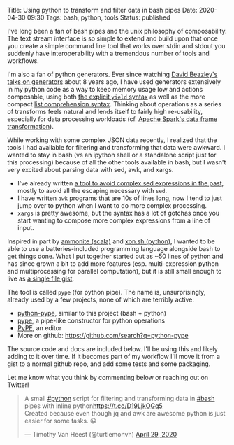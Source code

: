 Title: Using python to transform and filter data in bash pipes
Date: 2020-04-30 09:30
Tags: bash, python, tools
Status: published

I've long been a fan of bash pipes and the unix philosophy of composability. The text stream interface is so simple to extend and build upon that once you create a simple command line tool that works over stdin and stdout you suddenly have interoperability with a tremendous number of tools and workflows.

I'm also a fan of python generators. Ever since watching [David Beazley's talks on generators](https://www.dabeaz.com/generators/) about 8 years ago, I have used generators extensively in my python code as a way to keep memory usage low and actions composable, using both [the explicit `yield` syntax](https://wiki.python.org/moin/Generators) as well as the more compact [list comprehension syntax](https://docs.python.org/3/tutorial/datastructures.html#list-comprehensions). Thinking about operations as a series of transforms feels natural and lends itself to fairly high re-usability, especially for data processing workloads (cf. [Apache Spark's data frame transformation](https://kb.databricks.com/data/chained-transformations.html)).

While working with some complex JSON data recently, I realized that the tools I had available for filtering and transforming that data were awkward. I wanted to stay in bash (vs an ipython shell or a standalone script just for this processing) because of all the other tools available in bash, but I wasn't very excited about parsing data with sed, awk, and xargs.

* I've already written [a tool to avoid complex sed expressions in the past](https://gist.github.com/turtlemonvh/0743a1c63d1d27df3f17), mostly to avoid all the escaping necessary with `sed`.
* I have written `awk` programs that are 10s of lines long, now I tend to just jump over to python when I want to do more complex processing.
* `xargs` is pretty awesome, but the syntax has a lot of gotchas once you start wanting to compose more complex expressions from a line of input.

Inspired in part by [ammonite (scala)](https://ammonite.io/) and [xon.sh (python)](https://xon.sh/), I wanted to be able to use a batteries-included programming language alongside bash to get things done. What I put together started out as ~50 lines of python and has since grown a bit to add more features (esp. multi-expression python and multiprocessing for parallel computation), but it is still small enough to live as [a single file gist](https://gist.github.com/turtlemonvh/4558b8bc4377b6758e289316c0141d15).

The tool is called `pype` (for python pipe). The name is, unsurprisingly, already used by a few projects, none of which are terribly active:

* [python-pype](https://pypi.org/project/python-pype/), similar to this project (bash + python)
* [pype](https://github.com/sup/pype), a pipe-like constructor for python operations
* [PyPE](https://pypi.org/project/PyPE/), an editor
* More on github: https://github.com/search?q=python-pype

The source code and docs are included below. I'll be using this and likely adding to it over time. If it becomes part of my workflow I'll move it from a gist to a normal github repo, and add some tests and some packaging.

Let me know what you think by commenting below or reaching out on Twitter!

<blockquote class="twitter-tweet"><p lang="en" dir="ltr">A small <a href="https://twitter.com/hashtag/python?src=hash&amp;ref_src=twsrc%5Etfw">#python</a> script for filtering and transforming data in <a href="https://twitter.com/hashtag/bash?src=hash&amp;ref_src=twsrc%5Etfw">#bash</a> pipes with inline python<a href="https://t.co/D19LjkOGq5">https://t.co/D19LjkOGq5</a><br>Created because even though jq and awk are awesome python is just easier for some tasks. 😀</p>&mdash; Timothy Van Heest (@turtlemonvh) <a href="https://twitter.com/turtlemonvh/status/1255515592330805251?ref_src=twsrc%5Etfw">April 29, 2020</a></blockquote> <script async src="https://platform.twitter.com/widgets.js" charset="utf-8"></script>

<script src="https://gist.github.com/turtlemonvh/4558b8bc4377b6758e289316c0141d15.js"></script>
